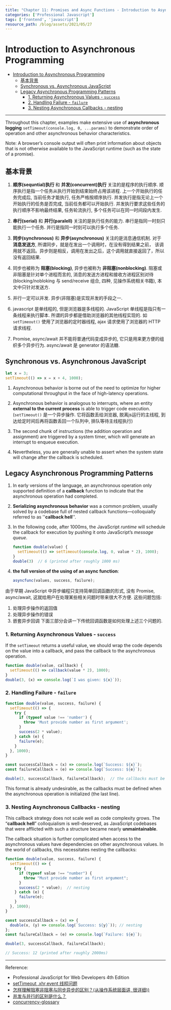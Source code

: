 ```yaml
---
title: "Chapter 11: Promises and Async Functions - Introduction to Asynchronous Programming" 
categories: ['Professional Javascript']
tags: ['frontend', 'javascript']
resource_path: /blog/assets/2021/05/27
---
```


# Introduction to Asynchronous Programming

- [Introduction to Asynchronous Programming](#introduction-to-asynchronous-programming)
  - [基本背景](#基本背景)
  - [Synchronous vs. Asynchronous JavaScript](#synchronous-vs-asynchronous-javascript)
  - [Legacy Asynchronous Programming Patterns](#legacy-asynchronous-programming-patterns)
    - [1. Returning Asynchronous Values - `success`](#1-returning-asynchronous-values---success)
    - [2. Handling Failure - `failure`](#2-handling-failure---failure)
    - [3. Nesting Asynchronous Callbacks - nesting](#3-nesting-asynchronous-callbacks---nesting)

---


Throughout this chapter, examples make extensive use of **asynchronous logging** `setTimeout(console.log, 0, ...params)` to demonstrate order of operation and other asynchronous behavior characteristics.

Note: A browser’s console output will often print information about objects that is not otherwise available to the JavaScript runtime (such as the state of a promise).

## 基本背景

1. **顺序(sequntial)执行** 和 **并发(concurrent)执行** 关注的是程序的执行顺序. 顺序执行是指一个任务从执行开始到结束始终占用该进程. 上一个开始执行的任务完成后, 当前任务才能执行, 任务严格按顺序执行. 并发执行是指无论上一个开始执行的任务是否完成, 当前任务都可以开始执行. 并发执行要求这些任务的执行顺序不影响最终结果, 任务轮流执行, 多个任务可以在同一时间段内发生.

2. **串行(serial)** 和 **并行(paralell)** 关注的是执行任务的能力. 串行是指同一时刻只能执行一个任务. 并行是指同一时刻可以执行多个任务.

3. **同步(synchronous)** 和 **异步(asynchronous)** 关注的是消息通信机制. 对于**消息发送方**, 所谓同步，就是在发出一个调用时，在没有得到结果之前， 该调用就不返回。异步则是相反，调用在发出之后，这个调用就直接返回了，所以没有返回结果.

4. 同步也被称为 **阻塞(blocking)**, 异步也被称为 **非阻塞(nonblocking)**. 阻塞或非阻塞是针对单个进程而言的, 消息的发送方进程和接收方进程区别对待(blocking/nobloking  与 send/receive 组合, 四种, 见操作系统相关书籍), 本文中只针对发送方.

5. 并行一定可以并发. 异步(非阻塞)是实现并发的手段之一.

<!-- 异步是实现并发的手段之一. 同步 (非阻塞) 同样可以实现并发, 参考 Java Netty -->

6. javascript 是单线程的, 但是浏览器是多线程的. JavaScript 单线程是指只有一条线程来执行脚本. 所谓的异步都是借助浏览器的其他线程实现的. 如 `setTimeout()` 使用了浏览器的定时器线程, ajax 请求使用了浏览器的 HTTP 请求线程.

7. Promise, async/await 并不能将普通代码变成异步的, 它只是用来更方便的组织多个异步行为. async/await 是 generator 的语法糖.


## Synchronous vs. Asynchronous JavaScript

```js
let x = 3;
setTimeout(() => x = x + 4, 1000);
```

1. Asynchronous behavior is borne out of the need to optimize for higher computational throughput in the face of high-latency
operations. 
   
2. Asynchronous behavior is analogous to interrupts, where an entity **external to the current process** is able to trigger code execution. (`setTimeout()` 是一个异步操作. 它将函数丢给浏览器, 脱离js运行的主线程, 到达给定时间后再将函数丢回一个队列中, 排队等待主线程执行)

3. The second chunk of instructions (the addition operation and assignment) are triggered by a system timer, which will generate an interrupt to enqueue execution. 

4. Nevertheless, you are generally unable to assert when the system state will change after the callback is scheduled.

## Legacy Asynchronous Programming Patterns

1. In early versions of the language, an asynchronous operation only supported definition of a **callback** function to indicate that the asynchronous operation had completed. 

2. **Serializing asynchronous behavior** was a common problem, usually solved by a codebase full of nested callback functions—colloquially referred to as ''**callback hell**''.

3. In the following code, after 1000ms, the JavaScript *runtime* will schedule the callback for execution by pushing it onto JavaScript’s *message queue*.
    ```js
    function double(value) {
      setTimeout(() => setTimeout(console.log, 0, value * 2), 1000);
    }
    double(3)  // 6 (printed after roughly 1000 ms)
    ```

4. **the full version of the using of an async function**:
    ```js
    asyncfunc(values, success, failure);
    ```

由于早期 JavaScript 中异步编程只支持简单回调函数的形式, 没有 Promise, async/await, 这就给用户在处理某些相关问题时带来很大不方便. 这些问题包括:
1. 处理异步操作的返回值
2. 处理异步操作的错误
3. 嵌套异步回调
下面三部分会讲一下传统回调函数是如何处理上述三个问题的.

### 1. Returning Asynchronous Values - `success`

If the `setTimeout` returns a useful value, we should wrap the code depends on the value into a callback, and pass the callback to the asynchronous operation.
    
```js
function double(value, callback) { 
  setTimeout(() => callback(value * 2), 1000);
}
double(3, (x) => console.log(`I was given: ${x}`));
```

### 2. Handling Failure - `failure`

```js
function double(value, success, failure) { 
  setTimeout(() => { 
    try {
      if (typeof value !== 'number') {
        throw 'Must provide number as first argument';
      }
      success(2 * value);
    } catch (e) {
      failure(e);
    }
  }, 1000);
}

const successCallback = (x) => console.log(`Success: ${x}`);
const failureCallback = (e) => console.log(`Success: ${e}`);

double(3, successCallback, failureCallback);  // the callbacks must be defined before there.
```

This format is already undesirable, as the callbacks must be defined when the asynchronous operation is initialized (the last line).

### 3. Nesting Asynchronous Callbacks - nesting

This callback strategy does not scale well as code complexity grows. The “**callback hell**” colloquialism is well-deserved, as JavaScript codebases that were afflicted with
such a structure became nearly **unmaintainable**.

The callback situation is further complicated when access to the asynchronous values have dependencies on other asynchronous values. In the world of callbacks, this necessitates nesting the callbacks: 

```js
function double(value, success, failure) {
  setTimeout(() => {
    try {
      if (typeof value !== "number") {
        throw "Must provide number as first argument";
      }
      success(2 * value);  // nesting
    } catch (e) {
      failure(e);
    }
  }, 1000);
}

const successCallback = (x) => {
  double(x, (y) => console.log(`Success: ${y}`)); // nesting
};
const failureCallback = (e) => console.log(`Failure: ${e}`);

double(3, successCallback, failureCallback);

// Success: 12 (printed after roughly 2000ms)
```
---

Reference:

- Professional JavaScript for Web Developers 4th Edition
- [setTimeout ,xhr,event 线程问题](https://blog.csdn.net/iteye_4865/article/details/81717864)
- [怎样理解阻塞非阻塞与同步异步的区别？(从操作系统层面讲, 很详细))](https://www.zhihu.com/question/19732473/answer/241673170)
- [并发与并行的区别是什么？](https://www.zhihu.com/question/33515481/answer/452128444)
- [concurrency-glossary](https://slikts.github.io/concurrency-glossary/)